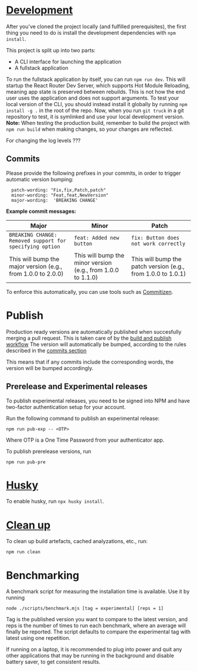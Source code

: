 # [Development](#development)

After you've cloned the project locally (and fulfilled prerequisites), the first thing you need to do is install the development dependencies with `npm install`.

This project is split up into two parts:

- A CLI interface for launching the application
- A fullstack application

To run the fullstack application by itself, you can run `npm run dev`. This will startup the React Router Dev Server, which supports Hot Module Reloading, meaning app state is preserved between rebuilds. This is not how the end user uses the application and does not support arguments. To test your local version of the CLI, you should instead install it globally by running `npm install -g .` in the root of the repo. Now, when you run `git truck` in a git repository to test, it is symlinked and use your local development version.
**Note:** When testing the production build, remember to build the project with `npm run build` when making changes, so your changes are reflected.

<!-- TODO: Make sure it is possible to change log levels -->

For changing the log levels ???

## Commits

Please provide the following prefixes in your commits, in order to trigger automatic version bumping:

```
  patch-wording: "Fix,fix,Patch,patch"
  minor-wording: "Feat,feat,NewVersion"
  major-wording:  'BREAKING CHANGE'
```

**Example commit messages:**

| Major                                                        | Minor                                                        | Patch                                                        |
| ------------------------------------------------------------ | ------------------------------------------------------------ | ------------------------------------------------------------ |
| `BREAKING CHANGE: Removed support for specifying option`     | `feat: Added new button`                                     | `fix: Button does not work correctly`                        |
| This will bump the major version (e.g., from 1.0.0 to 2.0.0) | This will bump the minor version (e.g., from 1.0.0 to 1.1.0) | This will bump the patch version (e.g., from 1.0.0 to 1.0.1) |

To enforce this automatically, you can use tools such as [Commitizen](https://github.com/commitizen/cz-cli).

# Publish

Production ready versions are automatically published when succesfully merging a pull request. This is taken care of by the [build and publish workflow](https://github.com/git-truck/git-truck/actions/workflows/bump-version-and-publish.yml)
The version will automatically be bumped, according to the rules described in the [commits section](README.md#commits)

This means that if any commits include the corresponding words, the version will be bumped accordingly.

## Prerelease and Experimental releases

To publish experimental releases, you need to be signed into NPM and have two-factor authentication setup for your account.

Run the following command to publish an experimental release:

```
npm run pub-exp -- <OTP>
```

Where OTP is a One Time Password from your authenticator app.

To publish prerelease versions, run

```
npm run pub-pre
```

# [Husky](#husky)

To enable husky, run `npx husky install`.

# [Clean up](#clean-up)

To clean up build artefacts, cached analyzations, etc., run:

```
npm run clean
```

# Benchmarking

A benchmark script for measuring the installation time is available. Use it by running

```
node ./scripts/benchmark.mjs [tag = experimental] [reps = 1]

```

Tag is the published version you want to compare to the latest version, and reps is the number of times to run each benchmark, where an average will finally be reported. The script defaults to compare the experimental tag with latest using one repetition.

If running on a laptop, it is recommended to plug into power and quit any other applications that may be running in the background and disable battery saver, to get consistent results.
